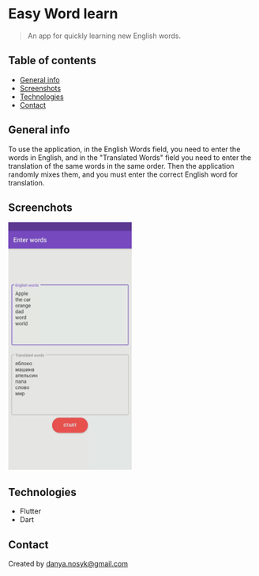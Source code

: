 # Easy Word learn
> An app for quickly learning new English words.

## Table of contents
* [General info](#general-info)
* [Screenshots](#screenshots)
* [Technologies](#technologies)
* [Contact](#contact)

## General info
To use the application, in the English Words field, you need to enter the words in English, and in the "Translated Words" field you need to enter the translation of the same words in the same order. Then the application randomly mixes them, and you must enter the correct English word for translation.

## Screenchots
<p align="left">
  <img src="anim.gif" width="250" title="hover text">
</p>

## Technologies
* Flutter
* Dart

## Contact
Created by danya.nosyk@gmail.com


